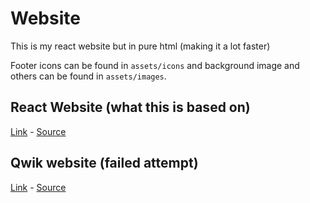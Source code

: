 # Website
This is my react website but in pure html (making it a lot faster)

Footer icons can be found in `assets/icons` and background image and others can be found in `assets/images`.
## React Website (what this is based on)
[Link](https://old.tpguy825.cf) - [Source](https://github.com/tpguy825/react-website)

## Qwik website (failed attempt)
[Link](https://qwik.tpguy825.cf) - [Source](https://github.com/tpguy825/qwik-website)